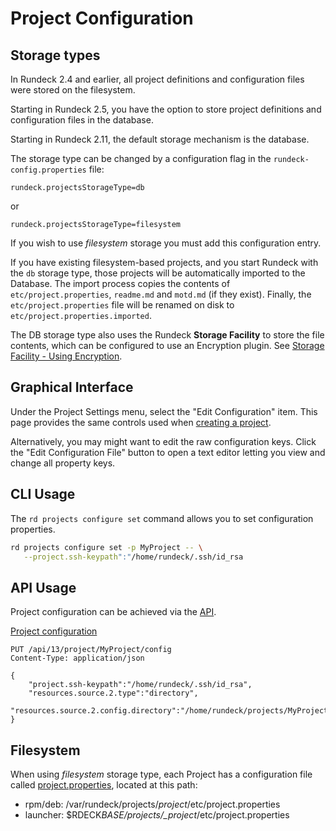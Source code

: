 # Project Configuration

## Storage types

In Rundeck 2.4 and earlier, all project definitions and configuration files were stored
on the filesystem.

Starting in Rundeck 2.5, you have the option to store project definitions and
configuration files in the database.

Starting in Rundeck 2.11, the default storage mechanism is the database.

The storage type can be changed by a configuration flag in the `rundeck-config.properties` file:

```properties
rundeck.projectsStorageType=db
```

or

```properties
rundeck.projectsStorageType=filesystem
```

If you wish to use _filesystem_ storage you must add this configuration entry.

If you have existing filesystem-based projects, and you start Rundeck
with the `db` storage type, those projects will be automatically imported to the Database.
The import process copies the contents of `etc/project.properties`, `readme.md` and `motd.md` (if they exist).
Finally, the `etc/project.properties` file will be renamed on disk to `etc/project.properties.imported`.

The DB storage type also uses the Rundeck **Storage Facility** to store the file contents, which can be
configured to use an Encryption plugin. See [Storage Facility - Using Encryption](/administration/configuration/storage-facility.md#using-encryption).

## Graphical Interface

Under the Project Settings menu, select the "Edit Configuration" item.
This page provides the same controls used when [creating a project](/administration/projects/project-create.md).

Alternatively, you may might want to edit the raw configuration keys.
Click the "Edit Configuration File" button to open a text editor letting you view and
change all property keys.

## CLI Usage

The `rd projects configure set` command allows you to set configuration properties.

```bash
rd projects configure set -p MyProject -- \
   --project.ssh-keypath":"/home/rundeck/.ssh/id_rsa
```

## API Usage

Project configuration can be achieved via the [API](/api/rundeck-api.md).

[Project configuration](/api/rundeck-api.md#project-configuration)

    PUT /api/13/project/MyProject/config
    Content-Type: application/json

    {
        "project.ssh-keypath":"/home/rundeck/.ssh/id_rsa",
        "resources.source.2.type":"directory",
        "resources.source.2.config.directory":"/home/rundeck/projects/MyProject/resources.d"
    }

## Filesystem

When using _filesystem_ storage type, each Project has a configuration file called
[project.properties](/administration/configuration/config-file-reference.md#project.properties),
located at this path:

- rpm/deb: /var/rundeck/projects/_project_/etc/project.properties
- launcher: \$RDECK*BASE/projects/\_project*/etc/project.properties
